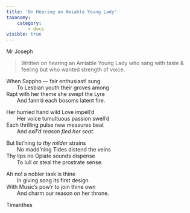 ```yaml
---
title: 'On Hearing an Amiable Young Lady'
taxonomy:
    category:
        - docs
visible: true
---
```


<div class="author">Mr Joseph</div>

> Written on hearing an Amiable Young Lady who sang with taste & feeling but who wanted strength of voice.

When Sappho — fair enthusiast! sung  
&emsp;&emsp;To Lesbian youth their groves among  
Rapt with her theme she swept the Lyre  
&emsp;&emsp;And fann’d each bosoms latent fire.
	
Her hurried hand wild Love impell’d  
&emsp;&emsp;Her voice tumultuous passion swell’d  
Each thrilling pulse new measures beat  
&emsp;&emsp;And *exil’d reason fled her seat*.
	
But list’ning to *thy milder* strains  
&emsp;&emsp;No madd’ning Tides distend the veins  
Thy lips no Opiate sounds dispense  
&emsp;&emsp;To lull or steal the prostrate sense.

Ah no! a nobler task is thine  
&emsp;&emsp;In giving song its first design  
With Music’s pow’r to join thine own  
&emsp;&emsp;And charm our reason on her throne.
	
Timanthes